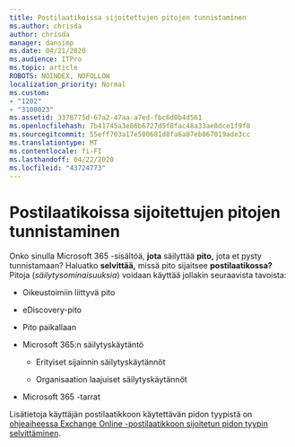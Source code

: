```yaml
---
title: Postilaatikoissa sijoitettujen pitojen tunnistaminen
ms.author: chrisda
author: chrisda
manager: dansimp
ms.date: 04/21/2020
ms.audience: ITPro
ms.topic: article
ROBOTS: NOINDEX, NOFOLLOW
localization_priority: Normal
ms.custom:
- "1202"
- "3100023"
ms.assetid: 3378775d-67a2-47aa-a7ed-fbc6d0b4d561
ms.openlocfilehash: 7b41745a3e86b6727d5f8fac48a33ae8dce1f9f8
ms.sourcegitcommit: 55eff703a17e500681d8fa6a87eb067019ade3cc
ms.translationtype: MT
ms.contentlocale: fi-FI
ms.lasthandoff: 04/22/2020
ms.locfileid: "43724773"
---
```

# <a name="identify-holds-placed-on-mailboxes"></a>Postilaatikoissa sijoitettujen pitojen tunnistaminen

Onko sinulla Microsoft 365 -sisältöä, **jota** säilyttää **pito,** jota et pysty tunnistamaan? Haluatko **selvittää,** missä pito sijaitsee **postilaatikossa?** Pitoja (*säilytysominaisuuksia*) voidaan käyttää jollakin seuraavista tavoista:
  
- Oikeustoimiin liittyvä pito

- eDiscovery-pito

- Pito paikallaan

- Microsoft 365:n säilytyskäytäntö 

  - Erityiset sijainnin säilytyskäytännöt

  - Organisaation laajuiset säilytyskäytännöt

- Microsoft 365 -tarrat

Lisätietoja käyttäjän postilaatikkoon käytettävän pidon tyypistä on [ohjeaiheessa Exchange Online -postilaatikkoon sijoitetun pidon tyypin selvittäminen](https://docs.microsoft.com/office365/securitycompliance/identify-a-hold-on-an-exchange-online-mailbox).
